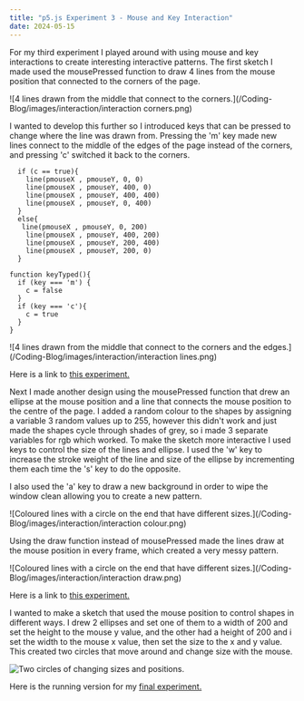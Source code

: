```yaml
---
title: "p5.js Experiment 3 - Mouse and Key Interaction"
date: 2024-05-15
---
```


For my third experiment I played around with using mouse and key interactions to create interesting interactive patterns. 
The first sketch I made used the mousePressed function to draw 4 lines from the mouse position that connected to the corners of the page. 

![4 lines drawn from the middle that connect to the corners.](/Coding-Blog/images/interaction/interaction corners.png) 

I wanted to develop this further so I introduced keys that can be pressed to change where the line was drawn from. Pressing the 'm' key made new lines connect to the middle of the edges of the page instead of the corners, and pressing 'c' switched it back to the corners.

```
  if (c == true){
    line(pmouseX , pmouseY, 0, 0)
    line(pmouseX , pmouseY, 400, 0)
    line(pmouseX , pmouseY, 400, 400)
    line(pmouseX , pmouseY, 0, 400)
  }
  else{
   line(pmouseX , pmouseY, 0, 200)
    line(pmouseX , pmouseY, 400, 200)
    line(pmouseX , pmouseY, 200, 400)
    line(pmouseX , pmouseY, 200, 0)
  }

function keyTyped(){ 
  if (key === 'm') {
    c = false
  }
  if (key === 'c'){
    c = true
  }
}
```

![4 lines drawn from the middle that connect to the corners and the edges.](/Coding-Blog/images/interaction/interaction lines.png) 

Here is a link to [this experiment.](/Coding-Blog/CreativeCode/lines/index.html)

Next I made another design using the mousePressed function that drew an ellipse at the mouse position and a line that connects the mouse position to the centre of the page. I added a random colour to the shapes by assigning a variable 3 random values up to 255, however this didn't work and just made the shapes cycle through shades of grey, so i made 3 separate variables for rgb which worked. To make the sketch more interactive I used keys to control the size of the lines and ellipse. I used the 'w' key to increase the stroke weight of the line and size of the ellipse by incrementing them each time the 's' key to do the opposite. 

I also used the 'a' key to draw a new background in order to wipe the window clean allowing you to create a new pattern. 

![Coloured lines with a circle on the end that have different sizes.](/Coding-Blog/images/interaction/interaction colour.png) 

Using the draw function instead of mousePressed made the lines draw at the mouse position in every frame, which created a very messy pattern.

![Coloured lines with a circle on the end that have different sizes.](/Coding-Blog/images/interaction/interaction draw.png) 

Here is a link to [this experiment.](/Coding-Blog/CreativeCode/lines_and_circles/index.html)

I wanted to make a sketch that used the mouse position to control shapes in different ways. I drew 2 ellipses and set one of them to a width of 200 and set the height to the mouse y value, and the other had a height of 200 and i set the width to the mouse x value, then set the size to the x and y value. This created two circles that move around and change size with the mouse.  

![Two circles of changing sizes and positions.](/Coding-Blog/images/interaction/interaction-circles.png) 

Here is the running version for my [final experiment.](/Coding-Blog/CreativeCode/circles/index.html)

